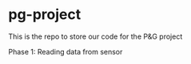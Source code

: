 # pg-project

This is the repo to store our code for the P&G project

Phase 1: Reading data from sensor
